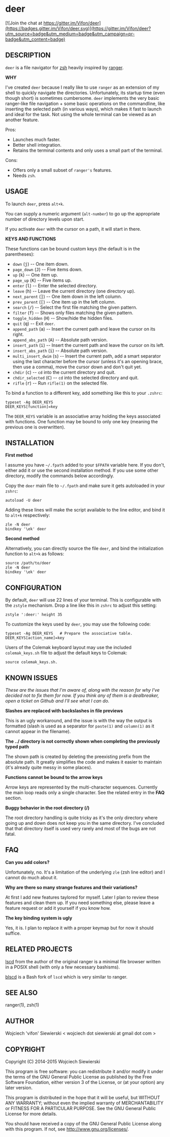 deer
====

[![Join the chat at https://gitter.im/Vifon/deer](https://badges.gitter.im/Vifon/deer.svg)](https://gitter.im/Vifon/deer?utm_source=badge&utm_medium=badge&utm_campaign=pr-badge&utm_content=badge)

DESCRIPTION
-----------

`deer` is a file navigator for [zsh](http://zsh.sourceforge.net/)
heavily inspired by [ranger](http://ranger.nongnu.org/).

**WHY**

I've created `deer` because I really like to use `ranger` as an
extension of my shell to quickly navigate the
directories. Unfortunately, its startup time (even though short) is
sometimes cumbersome. `deer` implements the very basic ranger-like
file navigation + some basic operations on the commandline, like
inserting the selected path (in various ways), which makes it fast to
launch and ideal for the task. Not using the whole terminal can be
viewed as an another feature.

Pros:  
* Launches much faster.
* Better shell integration.
* Retains the terminal contents and only uses a small part of the terminal.

Cons:  
* Offers only a small subset of `ranger's` features.
* Needs `zsh`.

USAGE
-----

To launch `deer`, press `alt+k`.

You can supply a numeric argument (`alt-number`) to go up the
appropriate number of directory levels upon start.

If you activate `deer` with the cursor on a path, it will start in there.

**KEYS AND FUNCTIONS**

These functions can be bound custom keys (the default is in the
parentheses):

* `down` (<kbd>j</kbd>) -- One item down.
* `page_down` (<kbd>J</kbd>) -- Five items down.
* `up` (<kbd>k</kbd>) -- One item up.
* `page_up` (<kbd>K</kbd>) -- Five items up.
* `enter` (<kbd>l</kbd>) -- Enter the selected directory.
* `leave` (<kbd>h</kbd>) -- Leave the current directory (one directory up).
* `next_parent` (<kbd>]</kbd>) -- One item down in the left column.
* `prev_parent` (<kbd>[</kbd>) -- One item up in the left column.
* `search` (<kbd>/</kbd>) -- Select the first file matching the given pattern.
* `filter` (<kbd>f</kbd>) -- Shows only files matching the given pattern.
* `toggle_hidden` (<kbd>H</kbd>) -- Show/hide the hidden files.
* `quit` (<kbd>q</kbd>) -- Exit `deer`.
* `append_path` (<kbd>a</kbd>) -- Insert the current path and leave the cursor on its right.
* `append_abs_path` (<kbd>A</kbd>) -- Absolute path version.
* `insert_path` (<kbd>i</kbd>) -- Insert the current path and leave the cursor on its left.
* `insert_abs_path` (<kbd>i</kbd>) -- Absolute path version.
* `multi_insert_dwim` (<kbd>s</kbd>) -- Insert the current path, add a smart separator using the last character before the cursor (unless it's an opening brace, then use a comma), move the cursor down and don't quit yet.
* `chdir` (<kbd>c</kbd>) -- `cd` into the current directory and quit.
* `chdir_selected` (<kbd>C</kbd>) -- `cd` into the selected directory and quit.
* `rifle` (<kbd>r</kbd>) -- Run `rifle(1)` on the selected file.

To bind a function to a different key, add something like this to your
`.zshrc`:

```
typeset -Ag DEER_KEYS
DEER_KEYS[function]=key
```

The `DEER_KEYS` variable is an associative array holding the keys
associated with functions. One function may be bound to only one key
(meaning the previous one is overwritten).

INSTALLATION
------------

**First method**

I assume you have `~/.fpath` added to your `$FPATH` variable here. If
you don't, either add it or use the second installation method. If you
use some other directory, modify the commands below accordingly.

Copy the `deer` main file to `~/.fpath` and make sure it gets
autoloaded in your `zshrc`:

```
autoload -U deer
```

Adding these lines will make the script available to the line editor, and bind
it to `alt+k` respectively:

```
zle -N deer
bindkey '\ek' deer
```

**Second method**

Alternatively, you can directly source the file `deer`, and bind the
initialization function to `alt+k` as follows:

```
source /path/to/deer
zle -N deer
bindkey '\ek' deer
```

CONFIGURATION
-------------

By default, `deer` will use 22 lines of your terminal. This is configurable
with the `zstyle` mechanism. Drop a line like this in `zshrc` to adjust this
setting:

```
zstyle ':deer:' height 35
```

To customize the keys used by `deer`, you may use the following code:

```
typeset -Ag DEER_KEYS   # Prepare the associative table.
DEER_KEYS[action_name]=key
```

Users of the Colemak keyboard layout may use the included
`colemak_keys.sh` file to adjust the default keys to Colemak:

```
source colemak_keys.sh.
```

KNOWN ISSUES
------------

_These are the issues that I'm aware of, along with the reason for why
I've decided not to fix them for now. If you think any of them is a
dealbreaker, open a ticket on Github and I'll see what I can do._

**Slashes are replaced with backslashes in file previews**

This is an ugly workaround, and the issue is with the way the output is
formatted (slash is used as a separator for `paste(1)` and
`column(1)` as it cannot appear in the filename).

**The ../ directory is not correctly shown when completing the
  previously typed path**

The shown path is created by deleting the preexisting prefix from the
absolute path. It greatly simplifies the code and makes it easier to
maintain (it's already quite messy in some places).

**Functions cannot be bound to the arrow keys**

Arrow keys are represented by the multi-character sequences. Currently
the main loop reads only a single character. See the related entry in
the **FAQ** section.

**Buggy behavior in the root directory (/)**

The root directory handling is quite tricky as it's the only directory
where going up and down does not keep you in the same directory. I've
concluded that that directory itself is used very rarely and most of
the bugs are not fatal.

FAQ
---

**Can you add colors?**

Unfortunately, no. It's a limitation of the underlying `zle` (zsh
line editor) and I cannot do much about it.

**Why are there so many strange features and their variations?**

At first I add new features taylored for myself. Later I plan to
review these features and clean them up. If you need something else,
please leave a feature request or add it yourself if you know how.

**The key binding system is ugly**

Yes, it is. I plan to replace it with a proper keymap but for now it
should suffice.

RELATED PROJECTS
----------------

[lscd](https://github.com/hut/lscd) from the author of the original
ranger is a minimal file browser written in a POSIX shell (with only a
few necessary bashisms).

[blscd](https://github.com/D630/blscd) is a Bash fork of `lscd` which
is very similar to ranger.

SEE ALSO
--------

ranger(1), zsh(1)

AUTHOR
------

Wojciech 'vifon' Siewierski < wojciech dot siewierski at gmail dot com >

COPYRIGHT
---------

Copyright (C) 2014-2015  Wojciech Siewierski

This program is free software: you can redistribute it and/or modify
it under the terms of the GNU General Public License as published by
the Free Software Foundation, either version 3 of the License, or
(at your option) any later version.

This program is distributed in the hope that it will be useful,
but WITHOUT ANY WARRANTY; without even the implied warranty of
MERCHANTABILITY or FITNESS FOR A PARTICULAR PURPOSE.  See the
GNU General Public License for more details.

You should have received a copy of the GNU General Public License
along with this program.  If not, see <http://www.gnu.org/licenses/>.
